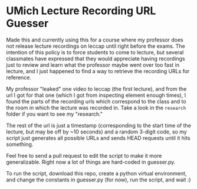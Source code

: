 UMich Lecture Recording URL Guesser
======

Made this and currently using this for a course where my professor does not release lecture recordings on leccap until right before the exams. The intention of this policy is to force students to come to lecture, but several classmates have expressed that they would appreciate having recordings just to review and learn what the professor maybe went over too fast in lecture, and I just happened to find a way to retrieve the recording URLs for reference.

My professor "leaked" one video to leccap (the first lecture), and from the url I got for that one (which I got from inspecting element enough times), I found the parts of the recording urls which correspond to the class and to the room in which the lecture was recorded in. Take a look in the `research` folder if you want to see my "research."

The rest of the url is just a timestamp (corresponding to the start time of the lecture, but may be off by ~10 seconds) and a random 3-digit code, so my script just generates all possible URLs and sends HEAD requests until it hits something.

Feel free to send a pull request to edit the script to make it more generalizable. Right now a lot of things are hard-coded in guesser.py. 

To run the script, download this repo, create a python virtual environment, and change the constants in guesser.py (for now), run the script, and wait :)


